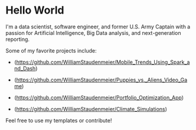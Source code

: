 # Hello World

I'm a data scientist, software engineer, and former U.S. Army Captain with a passion for Artificial Intelligence, Big Data analysis, and next-generation reporting.

Some of my favorite projects include:

- (https://github.com/WilliamStaudenmeier/Mobile_Trends_Using_Spark_and_Dash) 

- (https://github.com/WilliamStaudenmeier/Puppies_vs._Aliens_Video_Game)

- (https://github.com/WilliamStaudenmeier/Portfolio_Optimization_App)

- (https://github.com/WilliamStaudenmeier/Climate_Simulations)

Feel free to use my templates or contribute!
